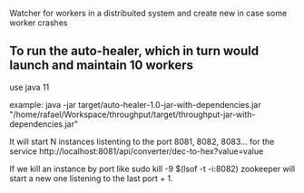 Watcher for workers in a distribuited system and create new in case some worker crashes

## To run the auto-healer, which in turn would launch and maintain 10 workers

use java 11

example: java -jar target/auto-healer-1.0-jar-with-dependencies.jar <number-of-instances> "/home/rafael/Workspace/throughput/target/throughput-jar-with-dependencies.jar"

It will start N instances listenting to the port 8081, 8082, 8083... for the service http://localhost:8081/api/converter/dec-to-hex?value=value

If we kill an instance by port like sudo kill -9 $(lsof -t -i:8082) zookeeper will start a new one listening to the last port + 1. 

